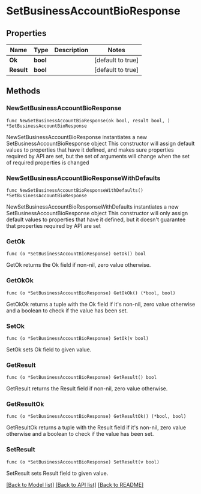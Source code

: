 # SetBusinessAccountBioResponse

## Properties

Name | Type | Description | Notes
------------ | ------------- | ------------- | -------------
**Ok** | **bool** |  | [default to true]
**Result** | **bool** |  | [default to true]

## Methods

### NewSetBusinessAccountBioResponse

`func NewSetBusinessAccountBioResponse(ok bool, result bool, ) *SetBusinessAccountBioResponse`

NewSetBusinessAccountBioResponse instantiates a new SetBusinessAccountBioResponse object
This constructor will assign default values to properties that have it defined,
and makes sure properties required by API are set, but the set of arguments
will change when the set of required properties is changed

### NewSetBusinessAccountBioResponseWithDefaults

`func NewSetBusinessAccountBioResponseWithDefaults() *SetBusinessAccountBioResponse`

NewSetBusinessAccountBioResponseWithDefaults instantiates a new SetBusinessAccountBioResponse object
This constructor will only assign default values to properties that have it defined,
but it doesn't guarantee that properties required by API are set

### GetOk

`func (o *SetBusinessAccountBioResponse) GetOk() bool`

GetOk returns the Ok field if non-nil, zero value otherwise.

### GetOkOk

`func (o *SetBusinessAccountBioResponse) GetOkOk() (*bool, bool)`

GetOkOk returns a tuple with the Ok field if it's non-nil, zero value otherwise
and a boolean to check if the value has been set.

### SetOk

`func (o *SetBusinessAccountBioResponse) SetOk(v bool)`

SetOk sets Ok field to given value.


### GetResult

`func (o *SetBusinessAccountBioResponse) GetResult() bool`

GetResult returns the Result field if non-nil, zero value otherwise.

### GetResultOk

`func (o *SetBusinessAccountBioResponse) GetResultOk() (*bool, bool)`

GetResultOk returns a tuple with the Result field if it's non-nil, zero value otherwise
and a boolean to check if the value has been set.

### SetResult

`func (o *SetBusinessAccountBioResponse) SetResult(v bool)`

SetResult sets Result field to given value.



[[Back to Model list]](../README.md#documentation-for-models) [[Back to API list]](../README.md#documentation-for-api-endpoints) [[Back to README]](../README.md)


